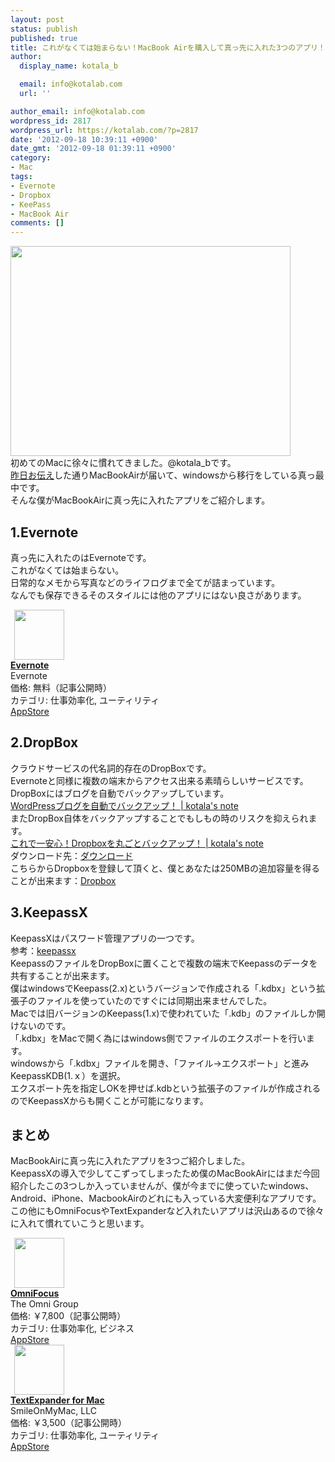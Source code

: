 ```yaml
---
layout: post
status: publish
published: true
title: これがなくては始まらない！MacBook Airを購入して真っ先に入れた3つのアプリ！
author:
  display_name: kotala_b

  email: info@kotalab.com
  url: ''

author_email: info@kotalab.com
wordpress_id: 2817
wordpress_url: https://kotalab.com/?p=2817
date: '2012-09-18 10:39:11 +0900'
date_gmt: '2012-09-18 01:39:11 +0900'
category:
- Mac
tags:
- Evernote
- Dropbox
- KeePass
- MacBook Air
comments: []
---
```

<p><a href="https://kotalab.com/wp-content/uploads/slooProImg_20120917123717.jpg" target="_blank"><img src="https://kotalab.com/wp-content/uploads/slooProImg_20120917123717.jpg" alt="" title="slooProImg_20120917123717.jpg" width="448" height="336" class="alignnone size-full wp-image-2803" /></a><br />
初めてのMacに徐々に慣れてきました。@kotala_bです。<br />
<a href="https://kotalab.com/macbook-air-24hours" title="圧倒的な早さに驚いた！MacBook Airが注文から25時間後には届いた！" target="_blank">昨日お伝え</a>した通りMacBookAirが届いて、windowsから移行をしている真っ最中です。<br />
そんな僕がMacBookAirに真っ先に入れたアプリをご紹介します。<br />
<!--more--></p>
<h2>1.Evernote</h2>
<p>真っ先に入れたのはEvernoteです。<br />
これがなくては始まらない。<br />
日常的なメモから写真などのライフログまで全てが詰まっています。<br />
なんでも保存できるそのスタイルには他のアプリにはない良さがあります。</p>
<div class="applink">
<div class="applinkimg"><a href="https://itunes.apple.com/jp/app/evernote/id281796108?mt=8&uo=4&at=10l4yU" rel="nofollow" target="_blank"><img hspace="6" src="http://a1527.phobos.apple.com/us/r30/Purple/v4/d6/af/ec/d6afec25-4d92-7b99-833b-14727820b3af/mzl.fwrhqtje.png" width="80" /></a></div>
<div class="applinktext">
<div class="applinktitle"><strong><a href="https://itunes.apple.com/jp/app/evernote/id281796108?mt=8&uo=4&at=10l4yU" rel="nofollow" target="_blank">Evernote</a></strong></div>
<div class="applinkinfo">Evernote</div>
<div class="applinkinfo">価格: 無料（記事公開時）</div>
<div class="applinkinfo">カテゴリ: 仕事効率化, ユーティリティ</div>
</div>
<div class="clear"></div>
<div class="appstorelink"><a href="https://itunes.apple.com/jp/app/evernote/id281796108?mt=8&uo=4&at=10l4yU" rel="nofollow" target="_blank">AppStore</a></div>
</div>
<h2>2.DropBox</h2>
<p>クラウドサービスの代名詞的存在のDropBoxです。<br />
Evernoteと同様に複数の端末からアクセス出来る素晴らしいサービスです。<br />
DropBoxにはブログを自動でバックアップしています。<br />
<a href="https://kotalab.com/wordpress-backwpup" target="_blank">WordPressブログを自動でバックアップ！ | kotala's note</a><br />
またDropBox自体をバックアップすることでもしもの時のリスクを抑えられます。<br />
<a href="https://kotalab.com/dropbox-backup" target="_blank">これで一安心！Dropboxを丸ごとバックアップ！ | kotala's note</a><br />
ダウンロード先：<a href="https://www.dropbox.com/" title="dropbox" target="_blank">ダウンロード</a><br />
こちらからDropboxを登録して頂くと、僕とあなたは250MBの追加容量を得ることが出来ます：<a href="http://db.tt/BXcySQmO" title="dropboxに登録" target="_blank">Dropbox</a></p>
<h2>3.KeepassX</h2>
<p>KeepassXはパスワード管理アプリの一つです。<br />
参考：<a href="http://www.keepassx.org/" target="_blank">keepassx</a><br />
KeepassのファイルをDropBoxに置くことで複数の端末でKeepassのデータを共有することが出来ます。<br />
僕はwindowsでKeepass(2.x)というバージョンで作成される「.kdbx」という拡張子のファイルを使っていたのですぐには同期出来ませんでした。<br />
Macでは旧バージョンのKeepass(1.x)で使われていた「.kdb」のファイルしか開けないのです。<br />
「.kdbx」をMacで開く為にはwindows側でファイルのエクスポートを行います。<br />
windowsから「.kdbx」ファイルを開き、「ファイル&rarr;エクスポート」と進みKeepassKDB(1.ｘ）を選択。<br />
エクスポート先を指定しOKを押せば.kdbという拡張子のファイルが作成されるのでKeepassXからも開くことが可能になります。</p>
<h2>まとめ</h2>
<p>MacBookAirに真っ先に入れたアプリを3つご紹介しました。<br />
KeepassXの導入で少してこずってしまったため僕のMacBookAirにはまだ今回紹介したこの3つしか入っていませんが、僕が今までに使っていたwindows、Android、iPhone、MacbookAirのどれにも入っている大変便利なアプリです。<br />
この他にもOmniFocusやTextExpanderなど入れたいアプリは沢山あるので徐々に入れて慣れていこうと思います。</p>
<div class="applink">
<div class="applinkimg"><a href="https://itunes.apple.com/jp/app/omnifocus/id402835630?mt=12&uo=4&at=10l4yU" rel="nofollow" target="_blank"><img hspace="6" src="http://a4.mzstatic.com/us/r30/Purple/v4/91/ac/ed/91aced18-0d1b-a4ab-8146-1dbc7770b660/OmniFocus.512x512-75.png" width="80" /></a></div>
<div class="applinktext">
<div class="applinktitle"><strong><a href="https://itunes.apple.com/jp/app/omnifocus/id402835630?mt=12&uo=4&at=10l4yU" rel="nofollow" target="_blank">OmniFocus</a></strong></div>
<div class="applinkinfo">The Omni Group</div>
<div class="applinkinfo">価格: ￥7,800（記事公開時）</div>
<div class="applinkinfo">カテゴリ: 仕事効率化, ビジネス</div>
</div>
<div class="clear"></div>
<div class="appstorelink"><a href="https://itunes.apple.com/jp/app/omnifocus/id402835630?mt=12&uo=4&at=10l4yU" rel="nofollow" target="_blank">AppStore</a></div>
</div>
<div class="applink">
<div class="applinkimg"><a href="https://itunes.apple.com/jp/app/textexpander-for-mac/id405274824?mt=12&uo=4&at=10l4yU" rel="nofollow" target="_blank"><img hspace="6" src="http://a3.mzstatic.com/us/r30/Purple/v4/b4/fa/e2/b4fae252-c6f9-f488-1f97-86dfbedbd828/SMTEIcon.512x512-75.png" width="80" /></a></div>
<div class="applinktext">
<div class="applinktitle"><strong><a href="https://itunes.apple.com/jp/app/textexpander-for-mac/id405274824?mt=12&uo=4&at=10l4yU" rel="nofollow" target="_blank">TextExpander for Mac</a></strong></div>
<div class="applinkinfo">SmileOnMyMac, LLC</div>
<div class="applinkinfo">価格: ￥3,500（記事公開時）</div>
<div class="applinkinfo">カテゴリ: 仕事効率化, ユーティリティ</div>
</div>
<div class="clear"></div>
<div class="appstorelink"><a href="https://itunes.apple.com/jp/app/textexpander-for-mac/id405274824?mt=12&uo=4&at=10l4yU" rel="nofollow" target="_blank">AppStore</a></div>
</div>

